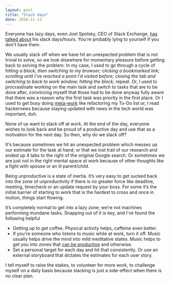 ```yaml
---
layout: post
title: "Slack days"
date: 2016-11-13
---
```


Everyone has lazy days, even Joel Spolsky, CEO of Stack Exchange, [has talked about](http://www.joelonsoftware.com/articles/fog0000000339.html) his slack days/hours. You're probably lying to yourself if you don't have them.

We usually slack off when we have hit an unexpected problem that is not trivial to solve, so we look elsewhere for momentary pleasure before getting back to solving the problem. In my case, I used to go through a cycle of *hitting a block; then switching to my browser; clicking a bookmarked link; scrolling until I’ve reached a point I'd visited before; closing the tab and switching to back to work window; hitting the block;* repeat. Or, I used to procrastinate working on the main task and switch to tasks that are to be done after, convincing myself that those had to be done anyway fully aware that there was a reason why the first task was priority in the first place. Or I used to get busy doing [meta-work](/blog/2016/11/08/metawork.html) like refactoring my To-Do list or, I read hackernews because staying updated with news in the tech world was important, duh.

None of us want to slack off at work. At the end of the day, everyone wishes to look back and be proud of a productive day and use that as a motivation for the next day. So then, why do we slack off?

It's because sometimes we hit an unexpected problem which messes up our estimate for the task at hand; or that we lost trail of our research and ended up 4 tabs to the right of the original Google search. Or sometimes we are just not in the right mental space at work because of other thoughts like a fight with spouse or an ill parent/child.

Being unproductive is a state of inertia. It’s very easy to get sucked back into the zone of unproductivity if there is no greater force like deadline, meeting, timecheck or an update request by your boss. For some it’s the initial barrier of starting to work that is the hardest to cross and once in motion, things start flowing.

It’s completely normal to get into a lazy zone; we’re not machines performing mundane tasks. Snapping out of it is key, and I've found the following helpful
  * Getting up to get coffee. Physical activity helps, caffeine even better.
  * If you're someone who listens to music while at work, turn it off. Music usually helps drive the mind into mild meditative states. Music helps to get you into zones that [can be productive](/blog/2016/10/24/the-zone.html) and otherwise.
  * Set a personal target for each day and hit that consistently. Or use an external storyboard that dictates the estimates for each user story.

I tell myself to raise the stakes, to volunteer for more work, to challenge myself on a daily basis because slacking is just a side-effect when there is no clear plan.
